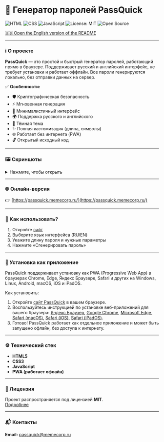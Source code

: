 # 🔐 Генератор паролей PassQuick

![HTML](https://img.shields.io/badge/HTML-orange?style=for-the-badge&logo=html5)
![CSS](https://img.shields.io/badge/CSS-blue?style=for-the-badge&logo=css3)
![JavaScript](https://img.shields.io/badge/JavaScript-yellow?style=for-the-badge&logo=javascript)
![License: MIT](https://img.shields.io/badge/License-MIT-green?style=for-the-badge)
![Open Source](https://img.shields.io/badge/Open%20Source-Yes-brightgreen?style=for-the-badge)

[🇺🇸 Open the English version of the README](https://github.com/PassQuick/passquick-pw-gen-site/blob/main/README.md)

---

### ℹ️ О проекте
**PassQuick** — это простой и быстрый генератор паролей, работающий прямо в браузере. Поддерживает русский и английский интерфейс, не требует установки и работает оффлайн. Все пароли генерируются локально, без отправки данных на сервер.

✅ **Особенности:**
- 🛡️ Криптографическая безопасность
- ⚡ Мгновенная генерация
- 🎯 Минималистичный интерфейс
- 🌍 Поддержка русского и английского
- 🖤 Тёмная тема
- ✨ Полная кастомизация (длина, символы)
- 🌐 Работает без интернета (PWA)
- 🔓 Открытый исходный код

---

### 🖼 Скриншоты

<details>
  <summary>Нажмите, чтобы открыть</summary>
  
  ![Главная страница](gh-assets/screenshot1-ru.png)
  ![Генератор паролей](gh-assets/screenshot2-ru.png)
  ![Генератор паролей](gh-assets/screenshot3-ru.png)
  ![Генератор паролей](gh-assets/screenshot4-ru.png)
  ![О проекте](gh-assets/screenshot5-ru.png)

</details>

---

### 🌐 Онлайн-версия
👉 [https://passquick.memecorp.ru/](https://passquick.memecorp.ru/)

---

### 🔎 Как использовать?
1. Откройте [сайт](https://passquick.memecorp.ru/)
2. Выберите язык интерфейса (RU/EN)
3. Укажите длину пароля и нужные параметры
4. Нажмите «Сгенерировать пароль»

---

### 📲 Установка как приложение
PassQuick поддерживает установку как PWA (Progressive Web App) в браузерах Chrome, Edge, Яндекс Браузере, Safari и других на Windows, Linux, Android, macOS, iOS и iPadOS.

Как установить:
1. Откройте [сайт PassQuick](https://passquick.memecorp.ru/) в вашем браузере.
2. Воспользуйтесь инструкцией по установке веб-приложений для вашего браузера: [Яндекс Браузер](https://browser.yandex.ru/help/ru/personalization/web-app.html), [Google Chrome](https://support.google.com/chrome/answer/9658361), [Microsoft Edge](https://learn.microsoft.com/ru-ru/microsoft-edge/progressive-web-apps/ux), [Safari (macOS)](https://support.apple.com/ru-ru/104996), [Safari (iOS)](https://support.apple.com/ru-ru/guide/iphone/iph42ab2f3a7/ios), [Safari (iPadOS)](https://support.apple.com/ru-ru/guide/ipad/ipadc602b75b/ipados).
4. Готово! PassQuick работает как отдельное приложение и может быть запущено офлайн, без доступа к интернету.

---

### ⚙️ Технический стек
- **HTML5**
- **CSS3**
- **JavaScript**
- **PWA (работает офлайн)**

---

### 📄 Лицензия
Проект распространяется под лицензией **MIT**.  
[Подробнее](https://github.com/PassQuick/passquick-pw-gen-site/blob/main/LICENSE)

---

### 📬 Контакты
**Email:** passquick@memecorp.ru
